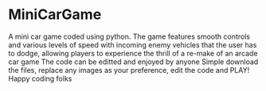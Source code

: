 # MiniCarGame
A mini car game coded using python.
The game features smooth controls and various levels of speed with incoming enemy vehicles that the user has to dodge, allowing players to experience the thrill of a re-make of an arcade car game
The code can be editted and enjoyed by anyone
Simple download the files, replace any images as your preference, edit the code and PLAY!
Happy coding folks
